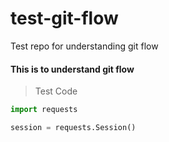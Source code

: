# test-git-flow
Test repo for  understanding git flow


#### This is to understand git flow

> Test Code

```python
import requests

session = requests.Session()
```